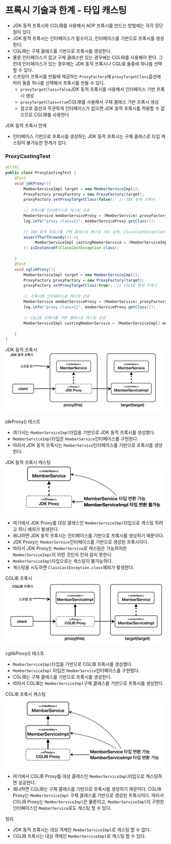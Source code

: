 # 프록시 기술과 한계 - 타입 캐스팅

- JDK 동적 프록시와 CGLIB를 사용해서 AOP 프록시를 만드는 방법에는 각각 장단점이 있다
- JDK 동적 프록시는 인터페이스가 필수이고, 인터페이스를 기반으로 프록시를 생성한다.
- CGLIB는 구체 클래스를 기반으로 프록시를 생성한다.
- 물론 인터페이스가 없고 구체 클래스만 있는 경우에는 CGLIB를 사용해야 한다. 그런데 인터페이스가 있는 경우에는
  JDK 동적 프록시나 CGLIB 둘중에 하나를 선택할 수 있다.
- 스프링이 프록시를 만들때 제공하는 ``ProxyFactory``에 ``proxyTargetClass``옵션에 따라 둘중 하나를 선택해서
  프록시를 만들 수 있다.
  - ``proxyTargetClass=false``JDK 동적 프록시를 사용해서 인터페이스 기반 프록시 생성
  - ``proxyTargetClass=true``CGLIB를 사용해서 구체 클래스 기반 프록시 생성
  - 참고로 옵션과 무관하게 인터페이스가 없으면 JDK 동적 프록시를 적용할 수 없으므로 CGLIB를 사용한다

JDK 동적 프록시 한계
- 인터페이스 기반으로 프록시를 생성하는 JDK 동적 프록시는 구체 클래스로 타입 캐스팅이 불가능한 한계가 있다.

### ProxyCastingTest

```java
@Slf4j
public class ProxyCastingTest {
    @Test
    void jdkProxy(){
        MemberServiceImpl target = new MemberServiceImpl();
        ProxyFactory proxyFactory = new ProxyFactory(target);
        proxyFactory.setProxyTargetClass(false);  // JDK 동적 프록시

        // 프록시를 인터페이스로 캐스팅 성공
        MemberService memberServiceProxy = (MemberService) proxyFactory.getProxy();
        log.info("proxy class={}", memberServiceProxy.getClass());

        // JDK 동적 프록시를 구현 클래스로 캐스팅 시도 실패, ClassCastException 예외 발생
        assertThatThrownBy(()->{
             MemberServiceImpl castingMemberService = (MemberServiceImpl) memberServiceProxy;
        }).isInstanceOf(ClassCastException.class);

    }
    @Test
    void cglibProxy(){
        MemberServiceImpl target = new MemberServiceImpl();
        ProxyFactory proxyFactory = new ProxyFactory(target);
        proxyFactory.setProxyTargetClass(true);  // CGLIB 동적 프록시

        // 프록시를 인터페이스로 캐스팅 성공
        MemberService memberServiceProxy = (MemberService) proxyFactory.getProxy();
        log.info("proxy class={}", memberServiceProxy.getClass());

        // CGLIB 프록시를 구현 클래스로 캐스팅 성공
        MemberServiceImpl castingMemberService = (MemberServiceImpl) memberServiceProxy;

    }
}
```

JDK 동적 프록시 
![5.png](Image%2F5.png)

jdkProxy() 테스트 
- 여기서는 ``MemberServiceImpl``타입을 기반으로 JDK 동적 프록시를 생성했다. 
- ``MemberServiceImpl``타입은 ``MemberService``인터페이스를 구현한다.
- 따라서 JDK 동적 프록시는 ``MemberService``인터페이스를 기반으로 프록시를 생성한다. 

JDK 동적 프록시 캐스팅
![6.png](Image%2F6.png)
- 여기에서 JDK Proxy를 대상 클래스인 ``MemberServiceImpl``타입으로 캐스팅 하려고 하니 예외가 발생한다.
- 왜냐하면 JDK 동적 프록시는 인터페이스를 기반으로 프록시를 생성하기 때문이다.
- JDK Proxy는 ``MemberService``인터페이스를 기반으로 생성된 프록시이다. 
- 따라서 JDK Proxy는 ``MemberService``로 캐스팅은 가능하지만 ``MemberServiceImpl``이 어떤 것인지 전혀 알지 못한다.
- ``MemberServiceImpl``타입으로는 캐스팅이 불가능하다.
- 캐스팅을 시도하면 ``ClassCastException.class``예외가 발생한다.


CGLIB 프록시
![7.png](Image%2F7.png)

cglibProxy() 테스트
- ``MemberServiceImpl``타입을 기반으로 CGLIB 프록시를 생성했다.
- ``MemberServiceImpl`` 타입은 ``MemberService``인터페이스를 구현했다.
- CGLIB는 구체 클래스를 기반으로 프록시를 생성한다. 
- 따라서 CGLIB는 ``MemberServiceImpl``구체 클래스를 기반으로 프록시를 생성한다. 

CGLIB 프록시 캐스팅
![8.png](Image%2F8.png)
- 여기에서 CGLIB Proxy를 대상 클래스인 ``MemberServiceImpl``타입으로 캐스팅하면 성공한다.
- 왜냐하면 CGLIB는 구체 클래스를 기반으로 프록시를 생성하기 때문이다. CGLIB Proxy는 ``MemberServiceImpl``
  구체 클래스를 기반으로 생성된 프록시이다. 따라서 CGLIB Proxy는 ``MemberServiceImpl``은 물론이고, 
  ``MemberServiceImpl``이 구현한 인터페이스인 ``MemberService``로도 캐스팅 할 수 있다.

정리
- JDK 동적 프록시는 대상 객체인 ``MemberServiceImpl``로 캐스팅 할 수 없다.
- CGLIB 프록시는 대상 객체인 ``MemberServiceImpl``로 캐스팅 할 수 있다.


